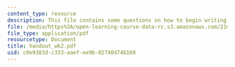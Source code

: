 ```yaml
---
content_type: resource
description: This file contains some questions on how to begin writing the play.
file: /media/https%3A/open-learning-course-data-rc.s3.amazonaws.com/21m-604-playwriting-i-spring-2005/c0e9383dc333aaefee9b02740d74b169_handout_wk2.pdf
file_type: application/pdf
resourcetype: Document
title: handout_wk2.pdf
uid: c0e9383d-c333-aaef-ee9b-02740d74b169
---
```

